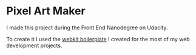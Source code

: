 # Pixel Art Maker
I made this project during the Front End Nanodegree on Udacity.

To create it I used the [webkit boilerplate](https://github.com/MarkoNikolajevic/webkit-boilerplate) I created for the most of my web development projects.
